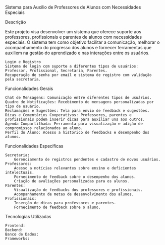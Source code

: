 Sistema para Auxílio de Professores de Alunos com Necessidades Especiais

 
Descrição

Este projeto visa desenvolver um sistema que oferece suporte aos professores, profissionais e parentes de alunos com necessidades especiais. O sistema tem como objetivo facilitar a comunicação, melhorar o acompanhamento do progresso dos alunos e fornecer ferramentas que auxiliem na gestão do aprendizado e nas interações entre os usuários.

    Login e Registro
    Sistema de login com suporte a diferentes tipos de usuários: Professor, Profissional, Secretaria, Parentes.
    Recuperação de senha por email e sistema de registro com validação pela secretaria.

Funcionalidades Gerais

    Chat de Mensagens: Comunicação entre diferentes tipos de usuários.
    Quadro de Notificações: Recebimento de mensagens personalizadas por tipo de usuário.
    Reclamações e Sugestões: Tela para envio de feedback e sugestões.
    Dicas e Comentários Cooperativos: Professores, parentes e profissionais podem inserir dicas para auxiliar uns aos outros.
    Agenda Compartilhada: Ferramenta para visualização e adição de compromissos relacionados ao aluno.
    Perfil do Aluno: Acesso a histórico de feedbacks e desempenho dos alunos.

Funcionalidades Específicas

    Secretaria:
        Gerenciamento de registros pendentes e cadastro de novos usuários.
    Professores:
        Acesso a notícias relevantes sobre ensino e deficientes intelectuais.
        Fornecimento de feedback sobre o desempenho dos alunos.
        Criação de avaliações personalizadas para os alunos.
    Parentes:
        Visualização de feedbacks dos professores e profissionais.
        Acompanhamento de metas de desenvolvimento dos alunos.
    Profissionais:
        Inserção de dicas para professores e parentes.
        Fornecimento de feedback sobre o aluno.

Tecnologias Utilizadas

    Frontend: 
    Backend: 
    Banco de Dados:
    Frameworks:
